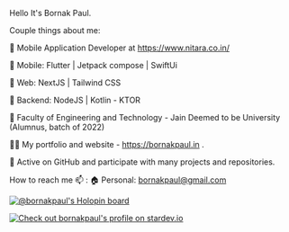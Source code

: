 Hello It's Bornak Paul.

Couple things about me:

💼 Mobile Application Developer at https://www.nitara.co.in/

🏅 Mobile: Flutter | Jetpack compose | SwiftUi

🏅 Web: NextJS | Tailwind CSS

🏅 Backend: NodeJS | Kotlin - KTOR

🤝 Faculty of Engineering and Technology - Jain Deemed to be University (Alumnus, batch of 2022)

✍🏻 My portfolio and website - https://bornakpaul.in .

🚀 Active on GitHub and participate with many projects and repositories.

How to reach me 📫 :
🏠 Personal: bornakpaul@gmail.com

[![@bornakpaul's Holopin board](https://holopin.me/bornakpaul)](https://holopin.io/@bornakpaul)

<a href="https://stardev.io/developers/bornakpaul"><img alt="Check out bornakpaul's profile on stardev.io" src="https://stardev.io/developers/bornakpaul/badge/languages/global.svg" /></a>

